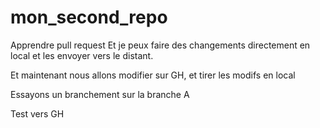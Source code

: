 # mon_second_repo
Apprendre pull request
Et je peux faire des changements directement en local et les envoyer vers le distant.

Et maintenant nous allons modifier sur GH, et tirer les modifs en local

Essayons un branchement sur la branche A

Test vers GH
